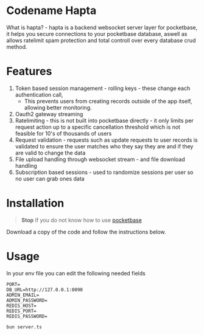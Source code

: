# Codename Hapta

What is hapta? - hapta is a backend websocket server layer for pocketbase, it helps you secure connections to your pocketbase database, aswell as allows ratelimit spam protection and total controll over every database crud method.

# Features
1. Token based session management - rolling keys - these change each authentication call,
    - This prevents users from creating records outside of the app itself, allowing better monitoring.
3. Oauth2 gateway streaming
4. Ratelimiting - this is not built into pocketbase directly - it only limits per request action up to a specific cancellation threshold which is not feasible for 10's of thousands of users
5. Request validation - requests such as update requests to user records is validated to ensure the user matches who they say they are and if they are valid to change the data
6. File upload handling through websocket stream - and file download handling 
7. Subscription based sessions - used to randomize sessions per user so no user can grab ones data
# Installation
> **Stop** If you do not know how to use [pocketbase](https://pocketbase.io/docs)

Download a copy of the code and follow the instructions below.

# Usage
In your env file you can edit the following needed fields
```env
PORT=
DB_URL=http://127.0.0.1:8090
ADMIN_EMAIL=
ADMIN_PASSWORD=
REDIS_HOST=
REDIS_PORT=
REDIS_PASSWORD=
```
```bash
bun server.ts
```
